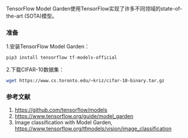 TensorFlow Model Garden使用TensorFlow实现了许多不同领域的state-of-the-art (SOTA)模型。

### 准备

1.安装TensorFlow Model Garden：

```bash
pip3 install tensorflow tf-models-official
```

2.下载CIFAR-10数据集：

```bash
wget https://www.cs.toronto.edu/~kriz/cifar-10-binary.tar.gz
```

### 参考文献

1. https://github.com/tensorflow/models
2. https://www.tensorflow.org/guide/model_garden
3. Image classification with Model Garden, https://www.tensorflow.org/tfmodels/vision/image_classification
